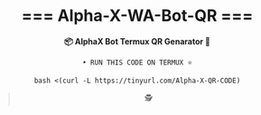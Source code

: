 <div align="center">

<h1 align="center"> === Alpha-X-WA-Bot-QR === </h1>
<b>📦 AlphaX Bot Termux QR Genarator 💸</b>
<br>

```• RUN THIS CODE ON TERMUX ⭐```

```
bash <(curl -L https://tinyurl.com/Alpha-X-QR-CODE)

```

> 🕵️

</div>
